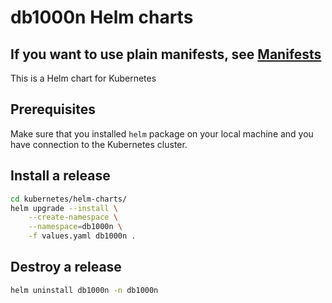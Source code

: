 # db1000n Helm charts

## If you want to use plain manifests, see [Manifests](/db1000n/advanced-docs/kubernetes/manifests/)

This is a Helm chart for Kubernetes

## Prerequisites

Make sure that you installed `helm` package on your local machine and you have connection to the Kubernetes cluster.

## Install a release

```bash
cd kubernetes/helm-charts/
helm upgrade --install \
    --create-namespace \
    --namespace=db1000n \
    -f values.yaml db1000n .
```

## Destroy a release

```bash
helm uninstall db1000n -n db1000n
```
